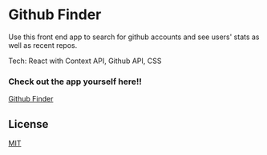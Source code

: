 # Github Finder

Use this front end app to search for github accounts and see users' stats as well as recent repos.

Tech:
React with Context API,
Github API,
CSS

### Check out the app yourself here!!

[Github Finder](https://github-finder-graygabrielle.netlify.app/)

## License

[MIT](https://choosealicense.com/licenses/mit/)
